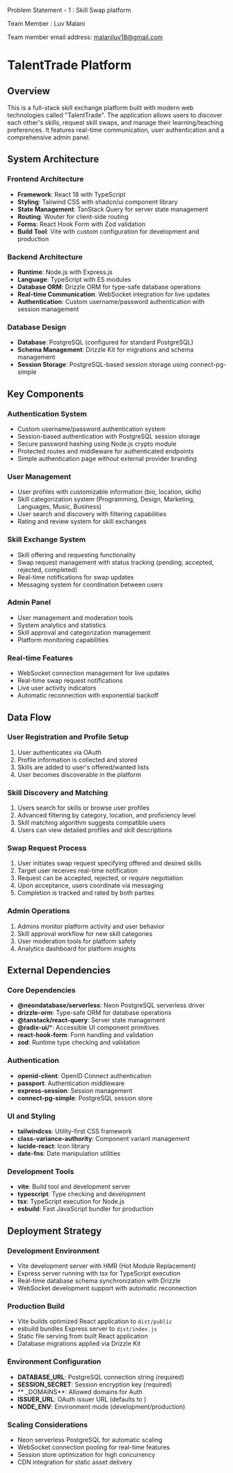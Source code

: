 Problem Statement - 1 : Skill Swap platform 

Team Member : Luv Malani

Team member email address: malaniluv18@gmail.com

# TalentTrade Platform

## Overview

This is a full-stack skill exchange platform built with modern web technologies called "TalentTrade". The application allows users to discover each other's skills, request skill swaps, and manage their learning/teaching preferences. It features real-time communication, user authentication and a comprehensive admin panel.

## System Architecture

### Frontend Architecture
- **Framework**: React 18 with TypeScript
- **Styling**: Tailwind CSS with shadcn/ui component library
- **State Management**: TanStack Query for server state management
- **Routing**: Wouter for client-side routing
- **Forms**: React Hook Form with Zod validation
- **Build Tool**: Vite with custom configuration for development and production

### Backend Architecture
- **Runtime**: Node.js with Express.js
- **Language**: TypeScript with ES modules
- **Database ORM**: Drizzle ORM for type-safe database operations
- **Real-time Communication**: WebSocket integration for live updates
- **Authentication**: Custom username/password authentication with session management

### Database Design
- **Database**: PostgreSQL (configured for standard PostgreSQL)
- **Schema Management**: Drizzle Kit for migrations and schema management
- **Session Storage**: PostgreSQL-based session storage using connect-pg-simple

## Key Components

### Authentication System
- Custom username/password authentication system
- Session-based authentication with PostgreSQL session storage
- Secure password hashing using Node.js crypto module
- Protected routes and middleware for authenticated endpoints
- Simple authentication page without external provider branding

### User Management
- User profiles with customizable information (bio, location, skills)
- Skill categorization system (Programming, Design, Marketing, Languages, Music, Business)
- User search and discovery with filtering capabilities
- Rating and review system for skill exchanges

### Skill Exchange System
- Skill offering and requesting functionality
- Swap request management with status tracking (pending, accepted, rejected, completed)
- Real-time notifications for swap updates
- Messaging system for coordination between users

### Admin Panel
- User management and moderation tools
- System analytics and statistics
- Skill approval and categorization management
- Platform monitoring capabilities

### Real-time Features
- WebSocket connection management for live updates
- Real-time swap request notifications
- Live user activity indicators
- Automatic reconnection with exponential backoff

## Data Flow

### User Registration and Profile Setup
1. User authenticates via OAuth
2. Profile information is collected and stored
3. Skills are added to user's offered/wanted lists
4. User becomes discoverable in the platform

### Skill Discovery and Matching
1. Users search for skills or browse user profiles
2. Advanced filtering by category, location, and proficiency level
3. Skill matching algorithm suggests compatible users
4. Users can view detailed profiles and skill descriptions

### Swap Request Process
1. User initiates swap request specifying offered and desired skills
2. Target user receives real-time notification
3. Request can be accepted, rejected, or require negotiation
4. Upon acceptance, users coordinate via messaging
5. Completion is tracked and rated by both parties

### Admin Operations
1. Admins monitor platform activity and user behavior
2. Skill approval workflow for new skill categories
3. User moderation tools for platform safety
4. Analytics dashboard for platform insights

## External Dependencies

### Core Dependencies
- **@neondatabase/serverless**: Neon PostgreSQL serverless driver
- **drizzle-orm**: Type-safe ORM for database operations
- **@tanstack/react-query**: Server state management
- **@radix-ui/***: Accessible UI component primitives
- **react-hook-form**: Form handling and validation
- **zod**: Runtime type checking and validation

### Authentication
- **openid-client**: OpenID Connect authentication
- **passport**: Authentication middleware
- **express-session**: Session management
- **connect-pg-simple**: PostgreSQL session store

### UI and Styling
- **tailwindcss**: Utility-first CSS framework
- **class-variance-authority**: Component variant management
- **lucide-react**: Icon library
- **date-fns**: Date manipulation utilities

### Development Tools
- **vite**: Build tool and development server
- **typescript**: Type checking and development
- **tsx**: TypeScript execution for Node.js
- **esbuild**: Fast JavaScript bundler for production

## Deployment Strategy

### Development Environment
- Vite development server with HMR (Hot Module Replacement)
- Express server running with tsx for TypeScript execution
- Real-time database schema synchronization with Drizzle
- WebSocket development support with automatic reconnection

### Production Build
- Vite builds optimized React application to `dist/public`
- esbuild bundles Express server to `dist/index.js`
- Static file serving from built React application
- Database migrations applied via Drizzle Kit

### Environment Configuration
- **DATABASE_URL**: PostgreSQL connection string (required)
- **SESSION_SECRET**: Session encryption key (required)
- ** _DOMAINS**: Allowed domains for   Auth
- **ISSUER_URL**: OAuth issuer URL (defaults to  )
- **NODE_ENV**: Environment mode (development/production)

### Scaling Considerations
- Neon serverless PostgreSQL for automatic scaling
- WebSocket connection pooling for real-time features
- Session store optimization for high concurrency
- CDN integration for static asset delivery
